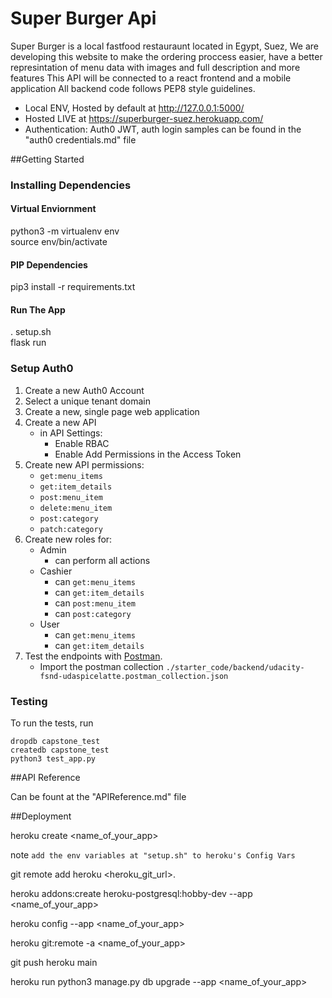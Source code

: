 # Super Burger Api

Super Burger is a local fastfood restauraunt located in Egypt, Suez, We are developing this website to make the ordering proccess easier, have a better represintation of menu data with images and full description and more features 
This API will be connected to a react frontend and a mobile application
All backend code follows PEP8 style guidelines. 

- Local ENV, Hosted by default at http://127.0.0.1:5000/
- Hosted LIVE at https://superburger-suez.herokuapp.com/
- Authentication: Auth0 JWT, auth login samples can be found in the "auth0 credentials.md" file

##Getting Started

### Installing Dependencies

#### Virtual Enviornment

python3 -m virtualenv env   
source env/bin/activate

#### PIP Dependencies
 
pip3 install -r requirements.txt

#### Run The App

. setup.sh  
flask run 

### Setup Auth0 

1. Create a new Auth0 Account
2. Select a unique tenant domain
3. Create a new, single page web application
4. Create a new API
    - in API Settings:
        - Enable RBAC
        - Enable Add Permissions in the Access Token
5. Create new API permissions:
    - `get:menu_items`
    - `get:item_details`
    - `post:menu_item`
    - `delete:menu_item`
    - `post:category`
    - `patch:category`
6. Create new roles for:
    - Admin
        - can perform all actions
    - Cashier
        - can `get:menu_items`
        - can `get:item_details`
        - can `post:menu_item`
        - can `post:category`
    - User
        - can `get:menu_items`
        - can `get:item_details`
7. Test the endpoints with [Postman](https://getpostman.com). 
    - Import the postman collection `./starter_code/backend/udacity-fsnd-udaspicelatte.postman_collection.json`


### Testing
To run the tests, run

```
dropdb capstone_test
createdb capstone_test
python3 test_app.py
```

##API Reference

Can be fount at the "APIReference.md" file

##Deployment

heroku create <name_of_your_app>

note `add the env variables at "setup.sh" to heroku's Config Vars`

git remote add heroku <heroku_git_url>.

heroku addons:create heroku-postgresql:hobby-dev --app <name_of_your_app>

heroku config --app <name_of_your_app>

heroku git:remote -a <name_of_your_app>

git push heroku main

heroku run python3 manage.py db upgrade --app <name_of_your_app>


